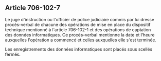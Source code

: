 Article 706-102-7
----
Le juge d'instruction ou l'officier de police judiciaire commis par lui dresse
procès-verbal de chacune des opérations de mise en place du dispositif technique
mentionné à l'article 706-102-1 et des opérations de captation des données
informatiques. Ce procès-verbal mentionne la date et l'heure auxquelles
l'opération a commencé et celles auxquelles elle s'est terminée.

Les enregistrements des données informatiques sont placés sous scellés fermés.
